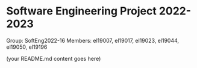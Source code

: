 # Software Engineering Project 2022-2023

Group: SoftEng2022-16
Members: el19007, el19017, el19023, el19044, el19050, el19196
  
  
  
(your README.md content goes here)

